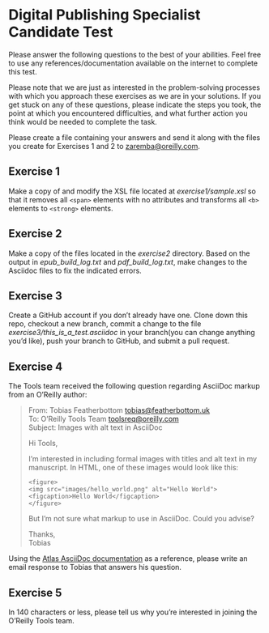 # Digital Publishing Specialist Candidate Test

Please answer the following questions to the best of your abilities. Feel free to use any references/documentation available on the internet to complete this test.

Please note that we are just as interested in the problem-solving processes with which you approach these exercises as we are in your solutions. If you get stuck on any of these questions, please indicate the steps you took, the point at which you encountered difficulties, and what further action you think would be needed to complete the task.

Please create a file containing your answers and send it along with the files you create for Exercises 1 and 2 to zaremba@oreilly.com.

## Exercise 1

Make a copy of and modify the XSL file located at _exercise1/sample.xsl_ so that it removes all `<span>` elements with no attributes and transforms all `<b>` elements to `<strong>` elements.

## Exercise 2

Make a copy of the files located in the _exercise2_ directory. Based on the output in _epub\_build\_log.txt_ and _pdf\_build\_log.txt_, make changes to the Asciidoc files to fix the indicated errors.

## Exercise 3

Create a GitHub account if you don’t already have one. Clone down this repo, checkout a new branch, commit a change to the file _exercise3/this\_is\_a\_test.asciidoc_ in your branch(you can change anything you’d like), push your branch to GitHub, and submit a pull request.

## Exercise 4

The Tools team received the following question regarding AsciiDoc markup from an O’Reilly author:

> From: Tobias Featherbottom <tobias@featherbottom.uk> \
> To: O’Reilly Tools Team <toolsreq@oreilly.com> \
> Subject: Images with alt text in AsciiDoc 
> 
> Hi Tools,
> 
> I’m interested in including formal images with titles and alt text in my manuscript. In HTML, one of these images would look like this:
> ```
> <figure>
> <img src="images/hello_world.png" alt="Hello World">
> <figcaption>Hello World</figcaption>
> </figure>
> ```
>
> But I’m not sure what markup to use in AsciiDoc. Could you advise?
> 
> Thanks, \
> Tobias

Using the [Atlas AsciiDoc documentation](https://docs.atlas.oreilly.com/writing_in_asciidoc.html) as a reference, please write an email response to Tobias that answers his question.

## Exercise 5

In 140 characters or less, please tell us why you’re interested in joining the O’Reilly Tools team.
